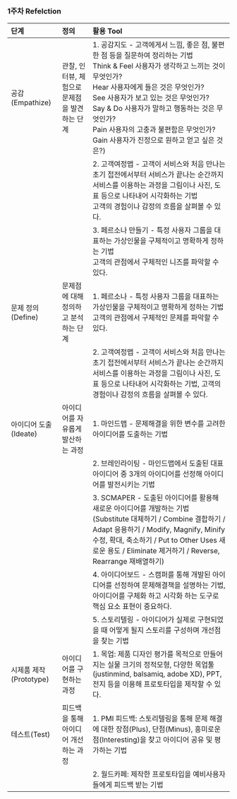 ### 1주차 Refelction

|단계|정의|활용 Tool|
|:---|:---|:---|
|공감(Empathize)|관찰, 인터뷰, 체험으로 문제점을 발견하는 단계|1. 공감지도 - 고객에게서 느낌, 좋은 점, 불편한 점 등을 질문하여 정리하는 기법<br/>  Think & Feel 사용자가 생각하고 느끼는 것이 무엇인가?<br/>  Hear 사용자에게 들은 것은 무엇인가?<br/>  See  사용자가 보고 있는 것은 무엇인가?<br/>  Say & Do 사용자가 말하고 행동하는 것은 무엇인가?<br/>  Pain 사용자의 고충과 불편함은 무엇인가?<br/>  Gain 사용자가 진정으로 원하고 얻고 싶은 것은?)|
|||2. 고객여정맵 - 고객이 서비스와 처음 만나는 초기 접전에서부터 서비스가 끝나는 순간까지 서비스를 이용하는 과정을 그림이나 사진, 도표 등으로 나타내어 시각화하는 기법<br/>고객의 경험이나 감정의 흐름을 살펴볼 수 있다.|
|||3. 페르소나 만들기 - 특정 사용자 그룹을 대표하는 가상인물을 구체적이고 명확하게 정하는 기법<br/>고객의 관점에서 구체적인 니즈를 파악할 수 있다.|
|문제 정의(Define)|문제점에 대해 정의하고 분석하는 단계|1. 페르소나 - 특정 사용자 그룹을 대표하는 가상인물을 구체적이고 명확하게 정하는 기법<br/>고객의 관점에서 구체적인 문제를 파악할 수 있다.|
|||2. 고객여정맵 - 고객이 서비스와 처음 만나는 초기 접전에서부터 서비스가 끝나는 순간까지 서비스를 이용하는 과정을 그림이나 사진, 도표 등으로 나타내어 시각화하는 기법, 고객의 경험이나 감정의 흐름을 살펴볼 수 있다.|
|아이디어 도출(Ideate)| 아이디어를 자유롭게 발산하는 과정|1. 마인드맵 - 문제해결을 위한 변수를 고려한 아이디어를 도출하는 기법|
|||2. 브레인라이팅 - 마인드맵에서 도출된 대표 아이디어 중 3개의 아이디어를 선정해 아이디어를 발전시키는 기법|
|||3. SCMAPER -  도출된 아이디어를 활용해 새로운 아이디어를 개발하는 기법 (Substitute 대체하기 / Combine 결합하기 / Adapt 응용하기 / Modify, Magnify, Minify 수정, 확대, 축소하기 / Put to Other Uses 새로운 용도 / Eliminate 제거하기 / Reverse, Rearrange 재배열하기)|
|||4. 아이디어보드 - 스캠퍼를 통해 개발된 아이디어를 선정하여 문제해결책을 설명하는 기법, 아이디어를 구체화 하고 시각화 하는 도구로 핵심 요소 표현이 중요하다.|
|||5. 스토리텔링 - 아이디어가 실제로 구현되었을 때 어떻게 될지 스토리를 구성하며 개선점을 찾는 기법|
|시제품 제작(Prototype)|아이디어를 구현하는 과정|1. 목업: 제품 디자인 평가를 목적으로 만들어지는 실물 크기의 정적모형, 다양한 목업툴(justinmind, balsamiq, adobe XD), PPT, 전지 등을 이용해 프로토타입을 제작할 수 있다.|
|테스트(Test)|피드백을 통해 아이디어 개선하는 과정|1. PMI 피드백: 스토리텔링을 통해 문제 해결에 대한 장점(Plus), 단점(Minus), 흥미로운 점(Interesting)을 찾고 아이디어 공유 및 평가하는 기법|
|||2. 월드카페: 제작한 프로토타입을 예비사용자들에게 피드백 받는 기법|
